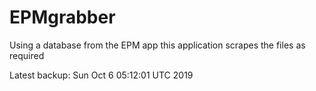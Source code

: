 # EPMgrabber
Using a database from the EPM app this application scrapes the files as required


Latest backup: Sun Oct 6 05:12:01 UTC 2019
